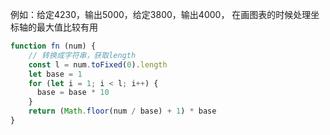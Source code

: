 
例如：给定4230，输出5000，给定3800，输出4000， 在画图表的时候处理坐标轴的最大值比较有用

```js
function fn (num) {
    // 转换成字符串，获取length
    const l = num.toFixed(0).length
    let base = 1
    for (let i = 1; i < l; i++) {
      base = base * 10
    }
    return (Math.floor(num / base) + 1) * base
}
```